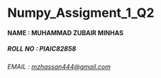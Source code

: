 # Numpy_Assigment_1_Q2
#### NAME : MUHAMMAD ZUBAIR MINHAS
##### ROLL NO : PIAIC82858
###### EMAIL : mzhassan444@gmail.com
